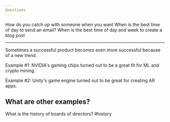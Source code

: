 ```yaml
---
Questions
---
```


How do you catch up with someone when you want 
When is the best time of day to send an email?
When is the best time of day and week to create a blog post

---
Sometimes a successful product becomes even more successful because of a new trend.

Example #1: NVIDIA's gaming chips turned out to be a great fit for ML and crypto mining.

Example #2: Unity's game engine turned out to be great for creating AR apps.

What are other examples?
---
What is the history of boards of directors? #history
